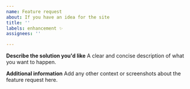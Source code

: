 ```yaml
---
name: Feature request
about: If you have an idea for the site
title: ''
labels: enhancement ✨
assignees: ''

---
```


**Describe the solution you'd like**
A clear and concise description of what you want to happen.

**Additional information**
Add any other context or screenshots about the feature request here.
